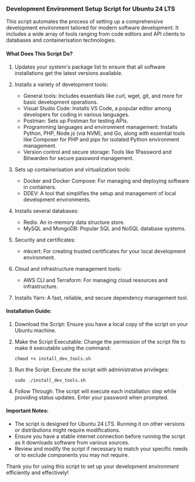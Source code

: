 ### Development Environment Setup Script for Ubuntu 24 LTS

This script automates the process of setting up a comprehensive development environment tailored for modern software development. It includes a wide array of tools ranging from code editors and API clients to databases and containerisation technologies.

#### What Does This Script Do?

1.  Updates your system's package list to ensure that all software installations get the latest versions available.

2.  Installs a variety of development tools:
    -   General tools: Includes essentials like curl, wget, git, and more for basic development operations.
    -   Visual Studio Code: Installs VS Code, a popular editor among developers for coding in various languages.
    -   Postman: Sets up Postman for testing APIs.
    -   Programming languages and environment management: Installs Python, PHP, Node.js (via NVM), and Go, along with essential tools like Composer for PHP and pipx for isolated Python environment management.
    -   Version control and secure storage: Tools like 1Password and Bitwarden for secure password management.

3.  Sets up containerisation and virtualization tools:
    -   Docker and Docker Compose: For managing and deploying software in containers.
    -   DDEV: A tool that simplifies the setup and management of local development environments.

4.  Installs several databases:
    -   Redis: An in-memory data structure store.
    -   MySQL and MongoDB: Popular SQL and NoSQL database systems.

5.  Security and certificates:
    -   mkcert: For creating trusted certificates for your local development environment.

6.  Cloud and infrastructure management tools:
    -   AWS CLI and Terraform: For managing cloud resources and infrastructure.

7.  Installs Yarn: A fast, reliable, and secure dependency management tool.

#### Installation Guide:

1.  Download the Script: Ensure you have a local copy of the script on your Ubuntu machine.

2.  Make the Script Executable: Change the permission of the script file to make it executable using the command:

    `chmod +x install_dev_tools.sh`

3.  Run the Script: Execute the script with administrative privileges:

    `sudo ./install_dev_tools.sh `

4.  Follow Through: The script will execute each installation step while providing status updates. Enter your password when prompted.

#### Important Notes:

-   The script is designed for Ubuntu 24 LTS. Running it on other versions or distributions might require modifications.
-   Ensure you have a stable internet connection before running the script as it downloads software from various sources.
-   Review and modify the script if necessary to match your specific needs or to exclude components you may not require.

Thank you for using this script to set up your development environment efficiently and effectively!
